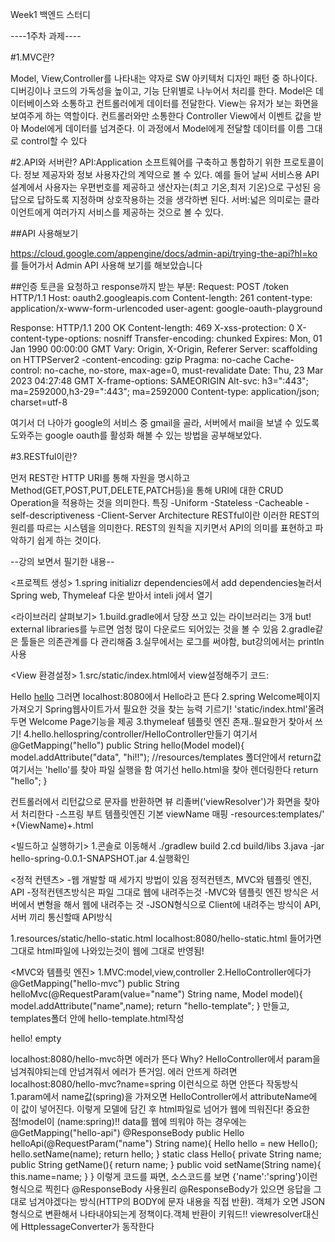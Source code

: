 Week1 백엔드 스터디

----1주차 과제----

#1.MVC란?

Model, View,Controller를 나타내는 약자로 SW 아키텍처 디자인 패턴 중 하나이다. 디버깅이나 코드의 가독성을 높이고, 기능 단위별로 나누어서 처리를 한다. 
Model은 데이터베이스와 소통하고 컨트롤러에게 데이터를 전달한다.
View는 유저가 보는 화면을 보여주게 하는 역할이다. 컨트롤러와만 소통한다
Controller
View에서 이벤트 값을 받아 Model에게 데이터를 넘겨준다. 이 과정에서 Model에게 전달할 데이터를 이름 그대로 control할 수 있다


#2.API와 서버란?
API:Application 소프트웨어를 구축하고 통합하기 위한 프로토콜이다. 정보 제공자와 정보 사용자간의 계약으로 볼 수 있다. 예를 들어 날씨 서비스용 API설계에서 사용자는 우편번호를 제공하고 생산자는(최고 기온,최저 기온)으로 구성된 응답으로 답하도록 지정하며 상호작용하는 것을 생각하변 된다.
서버:넓은 의미로는 클라이언트에게 여러가지 서비스를 제공하는 것으로 볼 수 있다.

##API 사용해보기

https://cloud.google.com/appengine/docs/admin-api/trying-the-api?hl=ko
를 들어가서 Admin API 사용해 보기를 해보았습니다

##인증 토큰을 요청하고 response까지 받는 부분:
Request:
POST /token HTTP/1.1
Host: oauth2.googleapis.com
Content-length: 261
content-type: application/x-www-form-urlencoded
user-agent: google-oauth-playground

Response:
HTTP/1.1 200 OK
Content-length: 469
X-xss-protection: 0
X-content-type-options: nosniff
Transfer-encoding: chunked
Expires: Mon, 01 Jan 1990 00:00:00 GMT
Vary: Origin, X-Origin, Referer
Server: scaffolding on HTTPServer2
-content-encoding: gzip
Pragma: no-cache
Cache-control: no-cache, no-store, max-age=0, must-revalidate
Date: Thu, 23 Mar 2023 04:27:48 GMT
X-frame-options: SAMEORIGIN
Alt-svc: h3=":443"; ma=2592000,h3-29=":443"; ma=2592000
Content-type: application/json; charset=utf-8

여기서 더 나아가 google의 서비스 중 gmail을 골라,
서버에서 mail을 보낼 수 있도록 도와주는 google oauth를 활성화 해볼 수 있는 방법을 공부해보았다.

#3.RESTful이란?

먼저 REST란 HTTP URI를 통해 자원을 명시하고 Method(GET,POST,PUT,DELETE,PATCH등)을 통해 URI에 대한 CRUD Operation을 적용하는 것을 의미한다.
특징
-Uniform
-Stateless
-Cacheable
-self-descriptiveness
-Client-Server Architecture
RESTful이란 이러한 REST의 원리를 따르는 시스템을 의미한다. REST의 원칙을 지키면서 API의 의미를 표현하고 파악하기 쉽게 하는 것이다.

--강의 보면서 필기한 내용--

<프로젝트 생성>
1.spring initializr
dependencies에서 add dependencies눌러서
Spring web, Thymeleaf
다운 받아서 inteli j에서 열기

<라이브러리 살펴보기>
1.build.gradle에서 당장 쓰고 있는 라이브러리는 3개
but! external libraries를 누르면 엄청 많이 다운로드 되어있는 것을 볼 수 있음
2.gradle같은 툴들은 의존관계를 다 관리해줌
3.실무에서는 로그를 써야함, but강의에서는 println사용

<View 환경설정>
1.src/static/index.html에서 view설정해주기
코드:
<!DOCTYPE HTML>
<html>
<head>
    <title>Hello</title>
    <meta http-equiv="Content-Type" content=text/html; charset=UTF-8" />
</head>
<body>
Hello
<a href="/hello">hello</a>
</body>
</html>
그러면 localhost:8080에서 Hello라고 뜬다
2.spring Welcome페이지 가져오기 Spring웹사이트가서 필요한 것을 찾는 능력 기르기!
'static/index.html'올려두면 Welcome Page기능을 제공
3.thymeleaf 템플릿 엔진 존재..필요한거 찾아서 쓰기!
4.hello.hellospring/controller/HelloController만들기
여기서
    @GetMapping("hello")
    public String hello(Model model){
        model.addAttribute("data", "hi!!");
        //resources/templates 폴더안에서 return값 여기서는 'hello'를 찾아 파일 실행을 함 여기선 hello.html을 찾아 렌더링한다
        return "hello";
    }

컨트롤러에서 리턴값으로 문자를 반환하면 뷰 리졸버('viewResolver')가 화면을 찾아서 처리한다
-스프링 부트 템플릿엔진 기본 viewName 매핑
-resources:templates/' +(ViewName)+.html

<빌드하고 실행하기>
1.콘솔로 이동해서 ./gradlew build
2.cd build/libs
3.java -jar hello-spring-0.0.1-SNAPSHOT.jar
4.실행확인

<정적 컨텐츠>
-웹 개발할 때 세가지 방법이 있음 정적컨텐츠, MVC와 템플릿 엔진, API
-정적컨텐츠방식은 파일 그대로 웹에 내려주는것
-MVC와 템플릿 엔진 방식은 서버에서 변형을 해서 웹에 내려주는 것
-JSON형식으로 Client에 내려주는 방식이 API,서버 끼리 통신할때 API방식

1.resources/static/hello-static.html
localhost:8080/hello-static.html
들어가면 그대로 html파일에 나와있는것이 웹에 그대로 반영됨!

<MVC와 템플릿 엔진>
1.MVC:model,view,controller
2.HelloController에다가
    @GetMapping("hello-mvc")
    public String helloMvc(@RequestParam(value="name") String name, Model model){
        model.addAttribute("name",name);
        return "hello-template";
    }
만들고, 
templates폴더 안에 hello-template.html작성
<!DOCTYPE HTML>
<html xmlns:th="http://www.thymeleaf.org">
<body>
<p th:text="'hello. ' +${name}">hello! empty</p>
</body>
</html>
localhost:8080/hello-mvc하면 에러가 뜬다
Why?
HelloController에서 param을 넘겨줘야되는데 안넘겨줘서 에러가 뜬거임. 에러 안뜨게 하려면
localhost:8080/hello-mvc?name=spring
이런식으로 하면 안뜬다
작동방식
1.param에서 name값(spring)을 가져오면 HelloController에서 attributeName에 이 값이 넣어진다. 이렇게 모델에 담긴 후 html파일로 넘어가 웹에 띄워진다! 
중요한점!model이 (name:spring)!!

<API>
data를 웹에 띄워야 하는 경우에는
 @GetMapping("hello-api")
    @ResponseBody
    public Hello helloApi(@RequestParam("name") String name){
        Hello hello = new Hello();
        hello.setName(name);
        return hello;
    }
    static class Hello{
        private String name;
        public String getName(){
            return name;
        }
        public void setName(String name){
            this.name=name;
        }
    }
이렇게 코드를 짜면,
소스코드를 보면 {'name':'spring'}이런 형식으로 찍힌다
@ResponseBody 사용원리
@ResponseBody가 있으면 응답을 그대로 넘겨야겠다는 방식(HTTP의 BODY에 문자 내용을 직접 반환). 객체가 오면 JSON형식으로 변환해서 나타내야되는게 정책이다.객체 반환이 키워드!!
viewresolver대신에 HttplessageConverter가 동작한다


